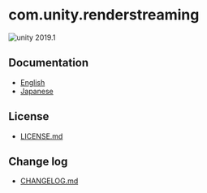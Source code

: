 # com.unity.renderstreaming

<img src="https://img.shields.io/badge/unity-2019.1-green.svg?style=flat-square" alt="unity 2019.1">

## Documentation

- [English](../com.unity.renderstreaming/Documentation~/index.md)
- [Japanese](../com.unity.renderstreaming/Documentation~/jp/index.md)


## License

- [LICENSE.md](LICENSE.md)

## Change log

- [CHANGELOG.md](CHANGELOG.md)

